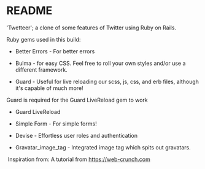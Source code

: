 # README
'Twetteer'; a clone of some features of Twitter using Ruby on Rails.

Ruby gems used in this build:
* Better Errors - For better errors

* Bulma - for easy CSS. Feel free to roll your own styles and/or use a different framework.

* Guard - Useful for live reloading our scss, js, css, and erb files, although it's capable of much more!

Guard is required for the Guard LiveReload gem to work

* Guard LiveReload

* Simple Form - For simple forms!

* Devise - Effortless user roles and authentication

* Gravatar_image_tag - Integrated image tag which spits out gravatars.

​
Inspiration from:
A tutorial from https://web-crunch.com
